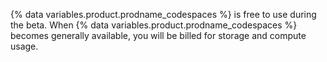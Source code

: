 {% data variables.product.prodname_codespaces %} is free to use during the beta. When {% data variables.product.prodname_codespaces %} becomes generally available, you will be billed for storage and compute usage.